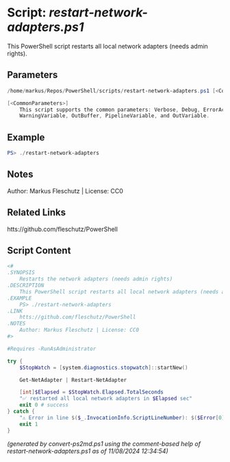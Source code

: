 Script: *restart-network-adapters.ps1*
========================

This PowerShell script restarts all local network adapters (needs admin rights).

Parameters
----------
```powershell
/home/markus/Repos/PowerShell/scripts/restart-network-adapters.ps1 [<CommonParameters>]

[<CommonParameters>]
    This script supports the common parameters: Verbose, Debug, ErrorAction, ErrorVariable, WarningAction, 
    WarningVariable, OutBuffer, PipelineVariable, and OutVariable.
```

Example
-------
```powershell
PS> ./restart-network-adapters

```

Notes
-----
Author: Markus Fleschutz | License: CC0

Related Links
-------------
htts://github.com/fleschutz/PowerShell

Script Content
--------------
```powershell
<#
.SYNOPSIS
	Restarts the network adapters (needs admin rights)
.DESCRIPTION
	This PowerShell script restarts all local network adapters (needs admin rights).
.EXAMPLE
	PS> ./restart-network-adapters
.LINK
	htts://github.com/fleschutz/PowerShell
.NOTES
	Author: Markus Fleschutz | License: CC0
#>

#Requires -RunAsAdministrator

try {
	$StopWatch = [system.diagnostics.stopwatch]::startNew()

	Get-NetAdapter | Restart-NetAdapter 

	[int]$Elapsed = $StopWatch.Elapsed.TotalSeconds
	"✅ restarted all local network adapters in $Elapsed sec"
	exit 0 # success
} catch {
	"⚠️ Error in line $($_.InvocationInfo.ScriptLineNumber): $($Error[0])"
	exit 1
}
```

*(generated by convert-ps2md.ps1 using the comment-based help of restart-network-adapters.ps1 as of 11/08/2024 12:34:54)*

